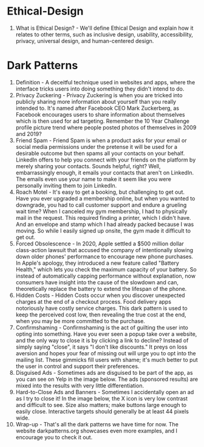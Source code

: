 # Ethical-Design
 
 1. What is Ethical Design? - We'll define Ethical Design and explain how it relates to other terms, such as inclusive design, usability, accessibility, privacy, universal design, and human-centered design.

# Dark Patterns 

 1. Definition -  A deceitful technique used in websites and apps, where the interface tricks users into doing something they didn't intend to do.
 2.  Privacy Zuckering - Privacy Zuckering is when you are tricked into publicly sharing more information about yourself than you really intended to. It's named after Facebook CEO Mark Zuckerberg, as Facebook encourages users to share information about themselves which is then used for ad targeting. Remember the 10 Year Challenge profile picture trend where people posted photos of themselves in 2009 and 2019?
 3. Friend Spam - Friend Spam is when a product asks for your email or social media permissions under the pretense it will be used for a desirable outcome but then spams all your contacts on your behalf. LinkedIn offers to help you connect with your friends on the platform by merely sharing your contacts. Sounds helpful, right? Well, embarrassingly enough, it emails your contacts that aren't on LinkedIn. The emails even use your name to make it seem like you were personally inviting them to join LinkedIn.
 4. Roach Motel - It's easy to get a booking, but challenging to get out. Have you ever upgraded a membership online, but when you wanted to downgrade, you had to call customer support and endure a grueling wait time? When I canceled my gym membership, I had to physically mail in the request. This required finding a printer, which I didn't have. And an envelope and stamp which I had already packed because I was moving. So while I easily signed up onsite, the gym made it difficult to get out.
 5. Forced Obsolescence - In 2020, Apple settled a $500 million dollar class-action lawsuit that accused the company of intentionally slowing down older phones' performance to encourage new phone purchases. In Apple's apology, they introduced a new feature called "Battery Health," which lets you check the maximum capacity of your battery. So instead of automatically capping performance without explanation, now consumers have insight into the cause of the slowdown and can, theoretically replace the battery to extend the lifespan of the phone.
 6. Hidden Costs - Hidden Costs occur when you discover unexpected charges at the end of a checkout process. Food delivery apps notoriously have costly service charges. This dark pattern is used to keep the perceived cost low, then revealing the true cost at the end, when you may be more committed to the purchase.
 7. Confirmshaming - Confirmshaming is the act of guilting the user into opting into something. Have you ever seen a popup take over a website, and the only way to close it is by clicking a link to decline? Instead of simply saying "close", it says "I don't like discounts." It preys on loss aversion and hopes your fear of missing out will urge you to opt into the mailing list. These gimmicks fill users with shame; it's much better to put the user in control and support their preferences.
 8. Disguised Ads - Sometimes ads are disguised to be part of the app, as you can see on Yelp in the image below. The ads (sponsored results) are mixed into the results with very little differentiation.
 9. Hard-to-Close Ads and Banners - Sometimes I accidentally open an ad as I try to close it! In the image below, the X icon is very low contrast and difficult to see. Size also matters; make buttons large enough to easily close. Interactive targets should generally be at least 44 pixels wide.
 10. Wrap-up - That's all the dark patterns we have time for now. The website darkpatterns.org showcases even more examples, and I encourage you to check it out.